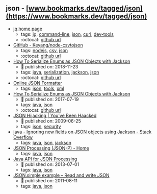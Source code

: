 json - [www.bookmarks.dev/tagged/json](https://www.bookmarks.dev/tagged/json)
---
* [jq home page](https://stedolan.github.io/jq/)
    * tags: [jq](../tags/jq.md), [command-line](../tags/command-line.md), [json](../tags/json.md), [curl](../tags/curl.md), [dev-tools](../tags/dev-tools.md)
    * :octocat: [github url](https://github.com/stedolan/jq)
* [GitHub - Keyang/node-csvtojson](https://github.com/Keyang/node-csvtojson)
    * tags: [nodejs](../tags/nodejs.md), [csv](../tags/csv.md), [json](../tags/json.md)
    * :octocat: [github url](https://github.com/Keyang/node-csvtojson)
* [How To Serialize Enums as JSON Objects with Jackson](https://www.baeldung.com/jackson-serialize-enums)
    * :calendar: published on: 2018-11-23
    * tags: [java](../tags/java.md), [serialization](../tags/serialization.md), [jackson](../tags/jackson.md), [json](../tags/json.md)
    * :octocat: [github url](https://github.com/eugenp/tutorials/tree/master/jackson#readme)
* [Online JSON Formatter](https://jsonformatter.org/)
    * tags: [json](../tags/json.md), [tools](../tags/tools.md), [xml](../tags/xml.md)
* [How To Serialize Enums as JSON Objects with Jackson](http://www.baeldung.com/jackson-serialize-enums)
    * :calendar: published on: 2017-07-19
    * tags: [java](../tags/java.md), [json](../tags/json.md)
    * :octocat: [github url](https://github.com/eugenp/tutorials/tree/master/jackson#readme)
* [JSON Hijacking | You’ve Been Haacked](https://haacked.com/archive/2009/06/25/json-hijacking.aspx/)
    * :calendar: published on: 2009-06-25
    * tags: [json](../tags/json.md), [security](../tags/security.md)
* [java - Ignoring new fields on JSON objects using Jackson - Stack Overflow](https://stackoverflow.com/questions/5455014/ignoring-new-fields-on-json-objects-using-jackson)
    * tags: [java](../tags/java.md), [json](../tags/json.md), [jackson](../tags/jackson.md)
* [JSON Processing (JSON-P) - Home](https://javaee.github.io/jsonp/)
    * tags: [java](../tags/java.md), [json](../tags/json.md)
* [Java API for JSON Processing](http://www.oracle.com/technetwork/articles/java/json-1973242.html)
    * :calendar: published on: 2013-07-01
    * tags: [java](../tags/java.md), [json](../tags/json.md)
* [JSON.simple example – Read and write JSON](https://www.mkyong.com/java/json-simple-example-read-and-write-json/)
    * :calendar: published on: 2011-08-11
    * tags: [java](../tags/java.md), [json](../tags/json.md)
